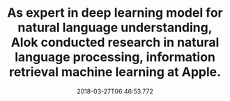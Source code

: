 ---
templateKey: team-member
name: Alok Kothari
title: As expert in deep learning model for natural language understanding, Alok conducted research in natural language processing, information retrieval machine learning at Apple.
desc:
  - text: >
      Alok Kothari worked on deep learning models for natural language understanding at Apple’s Siri. He conducted research in natural language processing, information retrieval machine learning and published at top conferences like SIGIR, ICWSM and EMNLP. His research paper won the best dataset award at ICWSM 2013.
  - text: >
      Alok’s book “Game Changers” chronicles successful entrepreneurs from his alma mater IIT Kharagpur in India. He also co-founded the entrepreneurship cell there, which has produced 60 student startups. Alok obtained his master’s degree in artificial intelligence and language technologies from Carnegie Mellon University.
linkedin: 'https://www.linkedin.com/in/alokkothari/'
avatar: /images/team/alok.jpg
date: 2018-03-27T06:46:53.772
---